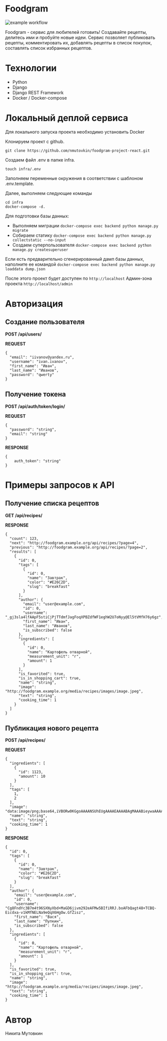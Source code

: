 # Foodgram

![example workflow](https://github.com/nmutovkin/foodgram-project-react/actions/workflows/foodgram_workflow.yml/badge.svg)

Foodgram - сервис для любителей готовить! Создавайте рецепты, делитесь ими и пробуйте новые идеи. Сервис позволяет публиковать рецепты, комментировать их, добавлять рецепты в список покупок, составлять список избранных рецептов.

# Технологии

* Python
* Django
* Django REST Framework
* Docker / Docker-compose

# Локальный деплой сервиса

Для локального запуска проекта необходимо установить Docker

Клонируем проект с github.

```git clone https://github.com/nmutovkin/foodgram-project-react.git```

Создаем файл .env в папке infra.

```touch infra/.env```

Заполняем переменные окружения в соответствии с шаблоном .env.template.

Далее, выполняем следующие команды

```
cd infra
docker-compose -d.
```

Для подготовки базы данных:

* Выполняем миграции ```docker-compose exec backend python manage.py migrate```
* Собираем статику ```docker-compose exec backend python manage.py collectstatic --no-input```
* Создаем суперпользователя ```docker-compose exec backend python manage.py createsuperuser```

Если есть предварительно сгенерированный дамп базы данных, наполните ее командой
```docker-compose exec backend python manage.py loaddata dump.json```

После этого проект будет доступен по ```http://localhost```
Админ-зона проекта ```http://localhost/admin```

# Авторизация

## Создание пользователя
**POST /api/users/**

**REQUEST**
```
{
  "email": "iivanov@yandex.ru",
  "username": "ivan.ivanov",
  "first_name": "Иван",
  "last_name": "Иванов",
  "password": "qwerty"
}
```

## Получение токена
**POST /api/auth/token/login/**

**REQUEST**
```
{
  "password": "string",
  "email": "string"
}
```

**RESPONSE**
```
{
    auth_token": "string"
}
```

# Примеры запросов к API

## Получение списка рецептов

**GET /api/recipes/**

**RESPONSE**
```
{
  "count": 123,
  "next": "http://foodgram.example.org/api/recipes/?page=4",
  "previous": "http://foodgram.example.org/api/recipes/?page=2",
  "results": [
    {
      "id": 0,
      "tags": [
        {
          "id": 0,
          "name": "Завтрак",
          "color": "#E26C2D",
          "slug": "breakfast"
        }
      ],
      "author": {
        "email": "user@example.com",
        "id": 0,
        "username": "_gj3sla4lfAApF5stiCjPjTTdmfJagFoqXPBZdfWF1eghW2U7oNyy@El5tVMfH76y6gz",
        "first_name": "Иван",
        "last_name": "Иванов",
        "is_subscribed": false
      },
      "ingredients": [
        {
          "id": 0,
          "name": "Картофель отварной",
          "measurement_unit": "г",
          "amount": 1
        }
      ],
      "is_favorited": true,
      "is_in_shopping_cart": true,
      "name": "string",
      "image": "http://foodgram.example.org/media/recipes/images/image.jpeg",
      "text": "string",
      "cooking_time": 1
    }
  ]
}
```

## Публикация нового рецепта

**POST /api/recipes/**

**REQUEST**
```
{
  "ingredients": [
    {
      "id": 1123,
      "amount": 10
    }
  ],
  "tags": [
    1,
    2
  ],
  "image": "data:image/png;base64,iVBORw0KGgoAAAANSUhEUgAAAAEAAAABAgMAAABieywaAAAACVBMVEUAAAD///9fX1/S0ecCAAAACXBIWXMAAA7EAAAOxAGVKw4bAAAACklEQVQImWNoAAAAggCByxOyYQAAAABJRU5ErkJggg==",
  "name": "string",
  "text": "string",
  "cooking_time": 1
}
```

**RESPONSE**
```
{
  "id": 0,
  "tags": [
    {
      "id": 0,
      "name": "Завтрак",
      "color": "#E26C2D",
      "slug": "breakfast"
    }
  ],
  "author": {
    "email": "user@example.com",
    "id": 0,
    "username": "Cg8FndYc3B7m4t96SXNyXbd+MaGD6jivm292eAFMw5BIfiRRJ.boAFbQagt48+TCBQ-Eicdxa-v1kMfNELNa9eQqX6HgOw.GfZisz",
    "first_name": "Вася",
    "last_name": "Пупкин",
    "is_subscribed": false
  },
  "ingredients": [
    {
      "id": 0,
      "name": "Картофель отварной",
      "measurement_unit": "г",
      "amount": 1
    }
  ],
  "is_favorited": true,
  "is_in_shopping_cart": true,
  "name": "string",
  "image": "http://foodgram.example.org/media/recipes/images/image.jpeg",
  "text": "string",
  "cooking_time": 1
}
```

# Автор
Никита Мутовкин
